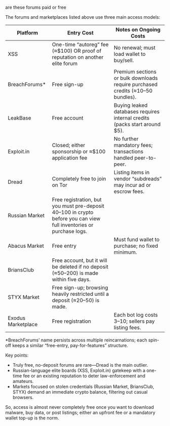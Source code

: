 are these forums paid or free

The forums and marketplaces listed above use three main access models:

| Platform | Entry Cost | Notes on Ongoing Costs |
|---|---|---|
| XSS | One-time “autoreg” fee (≈$100) OR proof of reputation on another elite forum | No renewal; must load wallet to buy/sell. |
| BreachForums* | Free sign-up | Premium sections or bulk downloads require purchased credits (≈$10–$50 bundles). |
| LeakBase | Free account | Buying leaked databases requires internal credits (packs start around $5). |
| Exploit.in | Closed; either sponsorship or ≈$100 application fee | No further mandatory fees; transactions handled peer-to-peer. |
| Dread | Completely free to join on Tor | Listing items in vendor “subdreads” may incur ad or escrow fees. |
| Russian Market | Free registration, but you must pre-deposit $40–$100 in crypto before you can view full inventories or purchase logs. |
| Abacus Market | Free entry | Must fund wallet to purchase; no fixed minimum. |
| BriansClub | Free account, but it will be deleted if no deposit (≈$50–$200) is made within five days. |
| STYX Market | Free sign-up; browsing heavily restricted until a deposit (≈$20–$50) is made. |
| Exodus Marketplace | Free registration | Each bot log costs $3–$10; sellers pay listing fees. |

*BreachForums’ name persists across multiple reincarnations; each spin-off keeps a similar “free-entry, pay-for-features” structure.

Key points:

-  Truly free, no-deposit forums are rare—Dread is the main outlier.  
-  Russian-language elite boards (XSS, Exploit.in) gatekeep with a one-time fee or an existing reputation to deter law-enforcement and amateurs.  
-  Markets focused on stolen credentials (Russian Market, BriansClub, STYX) demand an immediate crypto balance, filtering out casual browsers.  

So, access is almost never completely free once you want to download malware, buy data, or post listings; either an upfront fee or a mandatory wallet top-up is the norm.

